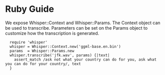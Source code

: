 # Ruby Guide

We expose Whisper::Context and Whisper::Params.  The Context object can be used to transcribe.
Parameters can be set on the Params object to customize how the transcription is generated.

```
  require 'whisper'
  whisper = Whisper::Context.new('ggml-base.en.bin')
  params  = Whisper::Params.new
  whisper.transcribe('jfk.wav', params) {|text|
    assert_match /ask not what your country can do for you, ask what you can do for your country/, text
  }
```
